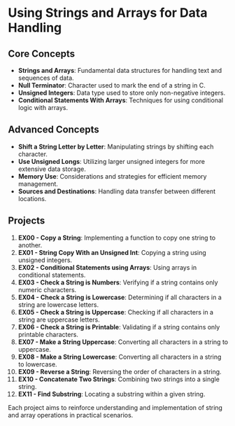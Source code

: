# Using Strings and Arrays for Data Handling

## Core Concepts

- **Strings and Arrays**: Fundamental data structures for handling text and sequences of data.
- **Null Terminator**: Character used to mark the end of a string in C.
- **Unsigned Integers**: Data type used to store only non-negative integers.
- **Conditional Statements With Arrays**: Techniques for using conditional logic with arrays.

## Advanced Concepts

- **Shift a String Letter by Letter**: Manipulating strings by shifting each character.
- **Use Unsigned Longs**: Utilizing larger unsigned integers for more extensive data storage.
- **Memory Use**: Considerations and strategies for efficient memory management.
- **Sources and Destinations**: Handling data transfer between different locations.

## Projects

1. **EX00 - Copy a String**: Implementing a function to copy one string to another.
2. **EX01 - String Copy With an Unsigned Int**: Copying a string using unsigned integers.
3. **EX02 - Conditional Statements using Arrays**: Using arrays in conditional statements.
4. **EX03 - Check a String is Numbers**: Verifying if a string contains only numeric characters.
5. **EX04 - Check a String is Lowercase**: Determining if all characters in a string are lowercase letters.
6. **EX05 - Check a String is Uppercase**: Checking if all characters in a string are uppercase letters.
7. **EX06 - Check a String is Printable**: Validating if a string contains only printable characters.
8. **EX07 - Make a String Uppercase**: Converting all characters in a string to uppercase.
9. **EX08 - Make a String Lowercase**: Converting all characters in a string to lowercase.
10. **EX09 - Reverse a String**: Reversing the order of characters in a string.
11. **EX10 - Concatenate Two Strings**: Combining two strings into a single string.
12. **EX11 - Find Substring**: Locating a substring within a given string.

Each project aims to reinforce understanding and implementation of string and array operations in practical scenarios.
